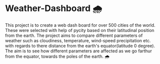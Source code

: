 # Weather-Dashboard :cloud_with_rain:

This project is to create a web dash board for over 500 cities of the world. These were selected with help of pycity based on their latitudinal position from the earth. 
The project aims to compare different parameters of weather such as cloudiness, temperature, wind-speed precipitation etc. with regards to there distance from the earth's equator(latitude 0 degree). 
The aim is to see how different parameters are affected as we go farthur from the equator, towards the poles of the earth. 
:cloud_with_rain:
